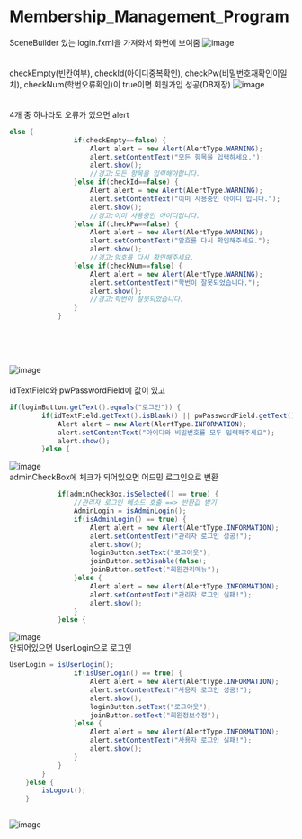 # Membership_Management_Program
SceneBuilder 있는 login.fxml을 가져와서 화면에 보여줌
![image](https://github.com/yeonjuyeong/Membership_Management_Program/assets/123055714/8c6c5d85-e4d8-4d2c-9fbd-da408c6e1c71)
<br>
<br>
<br>checkEmpty(빈칸여부), checkId(아이디중복확인), checkPw(비밀번호재확인이일치), checkNum(학번오류확인)이 true이면 회원가입 성공(DB저장)
![image](https://github.com/yeonjuyeong/Membership_Management_Program/assets/123055714/c5349263-da3d-419d-ad4b-a9055adfaa6a)
<br>
<br>
<br>4개 중 하나라도 오류가 있으면 alert

```java
else {
				if(checkEmpty==false) {
					Alert alert = new Alert(AlertType.WARNING);
					alert.setContentText("모든 항목을 입력하세요.");
					alert.show();
					//경고:모든 항목을 입력해야합니다.
				}else if(checkId==false) {
					Alert alert = new Alert(AlertType.WARNING);
					alert.setContentText("이미 사용중인 아이디 입니다.");
					alert.show();
					//경고:이미 사용중인 아이디입니다.
				}else if(checkPw==false) {
					Alert alert = new Alert(AlertType.WARNING);
					alert.setContentText("암호를 다시 확인해주세요.");
					alert.show();
					//경고:암호를 다시 확인해주세요.
				}else if(checkNum==false) {
					Alert alert = new Alert(AlertType.WARNING);
					alert.setContentText("학번이 잘못되었습니다.");
					alert.show();
					//경고:학번이 잘못되었습니다.
				}
			}
```

<br>
<br>
<br>

![image](https://github.com/yeonjuyeong/Membership_Management_Program/assets/123055714/a3a6ba20-3271-4809-9030-1ef834f12aae)   
<br>idTextField와 pwPasswordField에 값이 있고

```java
if(loginButton.getText().equals("로그인")) {
		if(idTextField.getText().isBlank() || pwPasswordField.getText().isBlank()) {
			Alert alert = new Alert(AlertType.INFORMATION);
			alert.setContentText("아이디와 비밀번호를 모두 입력해주세요");
			alert.show();
		}else {
```

![image](https://github.com/yeonjuyeong/Membership_Management_Program/assets/123055714/819a93cc-89bf-4762-9522-d6f4ced40d10)
<br>adminCheckBox에 체크가 되어있으면 어드민 로그인으로 변환
```java
			if(adminCheckBox.isSelected() == true) {
				//관리자 로그인 메소드 호출 ==> 반환값 받기
				AdminLogin = isAdminLogin();
				if(isAdminLogin() == true) {
					Alert alert = new Alert(AlertType.INFORMATION);
					alert.setContentText("관리자 로그인 성공!");
					alert.show();
					loginButton.setText("로그아웃");
					joinButton.setDisable(false);
					joinButton.setText("회원관리메뉴");
				}else {
					Alert alert = new Alert(AlertType.INFORMATION);
					alert.setContentText("관리자 로그인 실패!");
					alert.show();
				}
			}else {
```
![image](https://github.com/yeonjuyeong/Membership_Management_Program/assets/123055714/51578a03-0308-43d8-a01a-62f065436fe6)     
안되어있으면 UserLogin으로 로그인

```java
UserLogin = isUserLogin();
				if(isUserLogin() == true) {
					Alert alert = new Alert(AlertType.INFORMATION);
					alert.setContentText("사용자 로그인 성공!");
					alert.show();
					loginButton.setText("로그아웃");
					joinButton.setText("회원정보수정");
				}else {
					Alert alert = new Alert(AlertType.INFORMATION);
					alert.setContentText("사용자 로그인 실패!");
					alert.show();
				}
			}
		}
	}else {
		isLogout();
	}
		
```

![image](https://github.com/yeonjuyeong/Membership_Management_Program/assets/123055714/7d6b0de4-e4e6-4cd1-a172-175b151cd0da)












